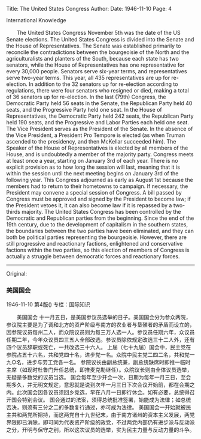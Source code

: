 Title: The United States Congress
Author:
Date: 1946-11-10
Page: 4

International Knowledge

　　The United States Congress
    November 5th was the date of the US Senate elections. The United States Congress is divided into the Senate and the House of Representatives. The Senate was established primarily to reconcile the contradictions between the bourgeoisie of the North and the agriculturalists and planters of the South, because each state has two senators, while the House of Representatives has one representative for every 30,000 people. Senators serve six-year terms, and representatives serve two-year terms. This year, all 435 representatives are up for re-election. In addition to the 32 senators up for re-election according to regulations, there were four senators who resigned or died, making a total of 36 senators up for re-election.
    In the last (79th) Congress, the Democratic Party held 56 seats in the Senate, the Republican Party held 40 seats, and the Progressive Party held one seat. In the House of Representatives, the Democratic Party held 242 seats, the Republican Party held 190 seats, and the Progressive and Labor Parties each held one seat.
    The Vice President serves as the President of the Senate. In the absence of the Vice President, a President Pro Tempore is elected (as when Truman ascended to the presidency, and then McKellar succeeded him). The Speaker of the House of Representatives is elected by all members of the House, and is undoubtedly a member of the majority party.
    Congress meets at least once a year, starting on January 3rd of each year. There is no explicit provision as to how long the session will last, meaning that it is within the session until the next meeting begins on January 3rd of the following year. This Congress adjourned as early as August 1st because the members had to return to their hometowns to campaign. If necessary, the President may convene a special session of Congress.
    A bill passed by Congress must be approved and signed by the President to become law; if the President vetoes it, it can also become law if it is repassed by a two-thirds majority.
    The United States Congress has been controlled by the Democratic and Republican parties from the beginning. Since the end of the 19th century, due to the development of capitalism in the southern states, the boundaries between the two parties have been eliminated, and they can both be political parties representing the bourgeoisie. However, there are still progressive and reactionary factions, enlightened and conservative factions within the two parties, so this election of members of Congress is actually a struggle between democratic forces and reactionary forces.



<hr /> 

Original: 


### 美国国会

1946-11-10
第4版()
专栏：国际知识

　　美国国会
    十一月五日，是美国参议员选举的日子。美国国会分为参众两院，参议院主要是为了调和北方的资产阶级与南方的农业者与垦殖者的矛盾而设立的，因参院议员每州二人，而众院议员则为每三万人选一人。参议员任期六年，众议员任期二年，今年众议员四三五人全部改选。参议员除依规定改选三十二人外，还有四个议员辞职或死亡，一共改选三十六人。
    上届（七十九届）国会中，民主党在参院占五十六名，共和党四十名，进步党一名。众院中民主党二四二名，共和党一九○名，进步与劳工党各一名。
    参院议长由副总统兼，副总统缺席时即推一临时主席（如现时杜鲁门升任总统，即推麦克勒继任）。众院议长则由全体议员选举，无疑是多数党的议员当选。
    国会每年至少开会一次，日期为每年一月三日，至会期多久，并无明文规定，意思就是说到次年一月三日下次会议开始前，都在会期之内。此次国会因各议员须回乡竞选，早在八月一日即行休会。如有必要，总统得召开国会特别会议。
    国会通过的法案，须得总统批准签署，始能成为法律；如总统否决，则须有三分之二的多数复行通过，亦可成为法律。
    美国国会一开始就被民主共和两党所把持，而这两党自十九世纪末，由于南方诸州的资本主义发展，两党界限即已消除，即可同为代表资产阶级的政党，不过两党内部仍有进步派与反动派之分，开明与保守之别，所以这次议员的选举，实为民主力量与反动力量的斗争。
